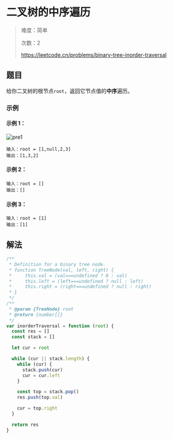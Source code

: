 # 二叉树的中序遍历

> 难度：简单
>
> 次数：2
>
> https://leetcode.cn/problems/binary-tree-inorder-traversal

## 题目

给你二叉树的根节点`root`，返回它节点值的**中序**遍历。

### 示例

#### 示例 1：

![pre1](https://assets.leetcode.com/uploads/2020/08/28/pre1.jpg)

```
输入：root = [1,null,2,3]
输出：[1,3,2]
```

#### 示例 2：

```
输入：root = []
输出：[]
```

#### 示例 3：

```
输入：root = [1]
输出：[1]
```

## 解法

```javascript
/**
 * Definition for a binary tree node.
 * function TreeNode(val, left, right) {
 *     this.val = (val===undefined ? 0 : val)
 *     this.left = (left===undefined ? null : left)
 *     this.right = (right===undefined ? null : right)
 * }
 */
/**
 * @param {TreeNode} root
 * @return {number[]}
 */
var inorderTraversal = function (root) {
  const res = []
  const stack = []

  let cur = root

  while (cur || stack.length) {
    while (cur) {
      stack.push(cur)
      cur = cur.left
    }

    const top = stack.pop()
    res.push(top.val)

    cur = top.right
  }

  return res
}
```
